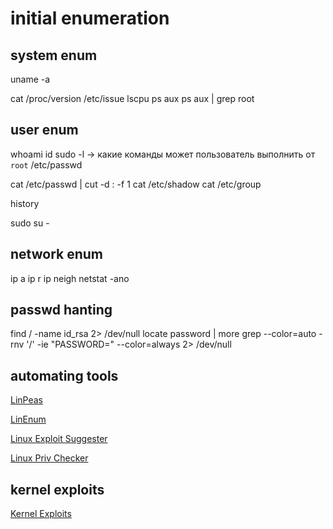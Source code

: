 # initial enumeration

## system enum

uname -a

cat /proc/version
/etc/issue
lscpu
ps aux
ps aux | grep root

## user enum

whoami
id
sudo -l -> какие команды может пользователь выполнить от  `root`
/etc/passwd

cat /etc/passwd | cut -d : -f 1
cat /etc/shadow
cat /etc/group

history

sudo su -

## network enum

ip a
ip r
ip neigh
netstat -ano

## passwd hanting

find / -name id_rsa 2> /dev/null
locate password | more
grep --color=auto -rnv '/' -ie "PASSWORD=" --color=always 2> /dev/null

## automating tools

[LinPeas](https://github.com/carlospolop/privilege-escalation-awesome-scripts-suite/tree/master/linPEAS)

[LinEnum](https://github.com/rebootuser/LinEnum)

[Linux Exploit Suggester](https://github.com/mzet-/linux-exploit-suggester)

[Linux Priv Checker](https://github.com/sleventyeleven/linuxprivchecker)

## kernel exploits

[Kernel Exploits](https://github.com/lucyoa/kernel-exploits)



